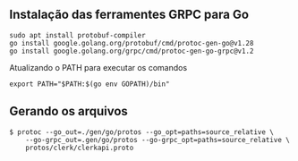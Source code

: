 ## Instalação das ferramentes GRPC para Go

```
sudo apt install protobuf-compiler
go install google.golang.org/protobuf/cmd/protoc-gen-go@v1.28
go install google.golang.org/grpc/cmd/protoc-gen-go-grpc@v1.2
```

Atualizando o PATH para executar os comandos

```
export PATH="$PATH:$(go env GOPATH)/bin"
```

## Gerando os arquivos
```
$ protoc --go_out=./gen/go/protos --go_opt=paths=source_relative \
    --go-grpc_out=.gen/go/protos --go-grpc_opt=paths=source_relative \
    protos/clerk/clerkapi.proto
```